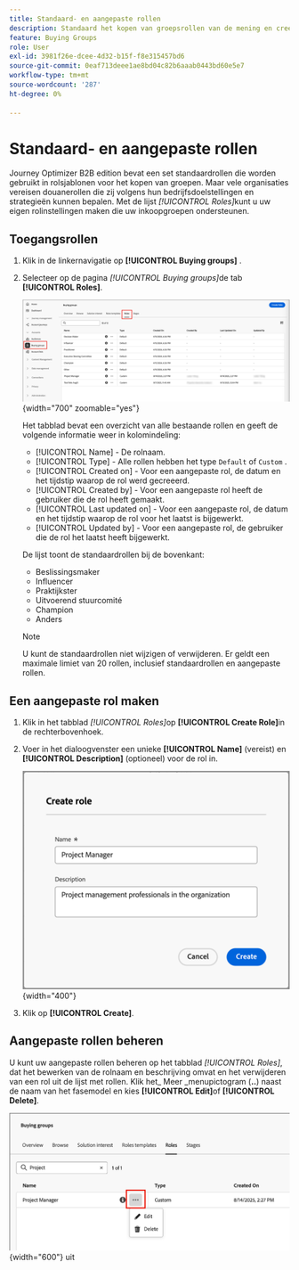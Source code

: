 ```yaml
---
title: Standaard- en aangepaste rollen
description: Standaard het kopen van groepsrollen van de mening en creeer douanerollen - geef, schrap, en vorm roldefinities voor uw zaken in Journey Optimizer B2B edition uit.
feature: Buying Groups
role: User
exl-id: 3981f26e-dcee-4d32-b15f-f8e315457bd6
source-git-commit: 0eaf713deee1ae8bd04c82b6aaab0443bd60e5e7
workflow-type: tm+mt
source-wordcount: '287'
ht-degree: 0%

---
```


# Standaard- en aangepaste rollen

Journey Optimizer B2B edition bevat een set standaardrollen die worden gebruikt in rolsjablonen voor het kopen van groepen. Maar vele organisaties vereisen douanerollen die zij volgens hun bedrijfsdoelstellingen en strategieën kunnen bepalen. Met de lijst _[!UICONTROL Roles]_&#x200B;kunt u uw eigen rolinstellingen maken die uw inkoopgroepen ondersteunen.

## Toegangsrollen

1. Klik in de linkernavigatie op **[!UICONTROL Buying groups]** .

1. Selecteer op de pagina _[!UICONTROL Buying groups]_&#x200B;de tab **[!UICONTROL Roles]**.

   ![ het lusje van Rollen ](./assets/roles-tab.png){width="700" zoomable="yes"}

   Het tabblad bevat een overzicht van alle bestaande rollen en geeft de volgende informatie weer in kolomindeling:

   * [!UICONTROL Name] - De rolnaam.
   * [!UICONTROL Type] - Alle rollen hebben het type `Default` of `Custom` .
   * [!UICONTROL Created on] - Voor een aangepaste rol, de datum en het tijdstip waarop de rol werd gecreeerd.
   * [!UICONTROL Created by] - Voor een aangepaste rol heeft de gebruiker die de rol heeft gemaakt.
   * [!UICONTROL Last updated on] - Voor een aangepaste rol, de datum en het tijdstip waarop de rol voor het laatst is bijgewerkt.
   * [!UICONTROL Updated by] - Voor een aangepaste rol, de gebruiker die de rol het laatst heeft bijgewerkt.

   De lijst toont de standaardrollen bij de bovenkant:

   * Beslissingsmaker
   * Influencer
   * Praktijkster
   * Uitvoerend stuurcomité
   * Champion
   * Anders

   >[!NOTE]
   >
   >U kunt de standaardrollen niet wijzigen of verwijderen. Er geldt een maximale limiet van 20 rollen, inclusief standaardrollen en aangepaste rollen.

## Een aangepaste rol maken

1. Klik in het tabblad _[!UICONTROL Roles]_&#x200B;op **[!UICONTROL Create Role]**&#x200B;in de rechterbovenhoek.

1. Voer in het dialoogvenster een unieke **[!UICONTROL Name]** (vereist) en **[!UICONTROL Description]** (optioneel) voor de rol in.

   ![ creeer de dialoog van de Rol ](./assets/roles-create-dialog.png){width="400"}

1. Klik op **[!UICONTROL Create]**.

## Aangepaste rollen beheren

U kunt uw aangepaste rollen beheren op het tabblad _[!UICONTROL Roles]_, dat het bewerken van de rolnaam en beschrijving omvat en het verwijderen van een rol uit de lijst met rollen. Klik het_ Meer _menupictogram (**..**) naast de naam van het fasemodel en kies **[!UICONTROL Edit]**&#x200B;of **[!UICONTROL Delete]**.

![ geef of schrap een douanerol ](./assets/roles-more-menu.png){width="600"} uit
